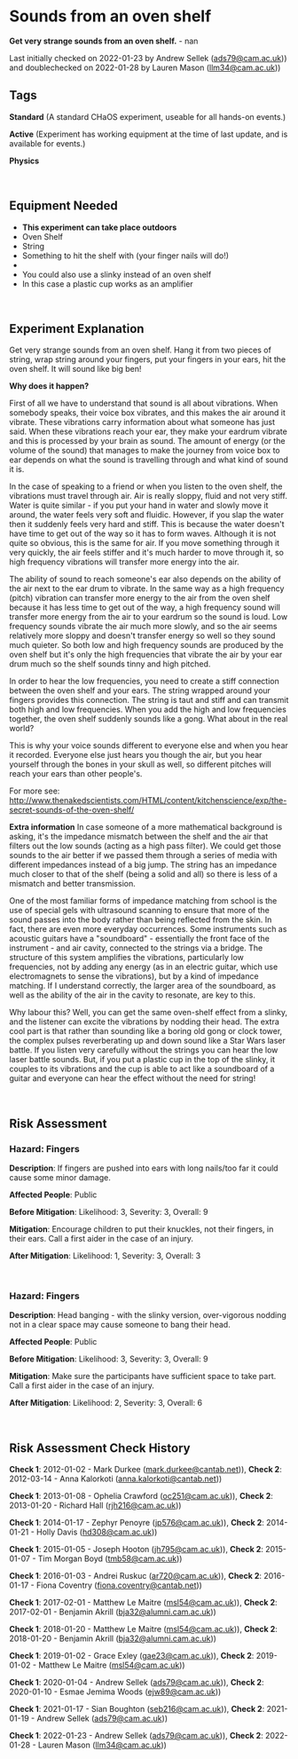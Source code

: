 # Sounds from an oven shelf

**Get very strange sounds from an oven shelf.** - nan

Last initially checked on 2022-01-23 by Andrew Sellek (ads79@cam.ac.uk)) and doublechecked on 2022-01-28 by Lauren Mason (llm34@cam.ac.uk))

## Tags
<!--- Start Tags (DO NOT REMOVE THIS COMMENT) --->

**Standard** (A standard CHaOS experiment, useable for all hands-on events.)

**Active** (Experiment has working equipment at the time of last update, and is available for events.)

**Physics**
<!--- End Tags (DO NOT REMOVE THIS COMMENT) --->

<br/>

## Equipment Needed 
- **This experiment can take place outdoors**
- Oven Shelf
- String
- Something to hit the shelf with (your finger nails will do!)
- 
- You could also use a slinky instead of an oven shelf
- In this case a plastic cup works as an amplifier

<br/>

## Experiment Explanation 

Get very strange sounds from an oven shelf. Hang it from two pieces of string, wrap string around your fingers, put your fingers in your ears, hit the oven shelf. It will sound like big ben!

**Why does it happen?**

First of all we have to understand that sound is all about vibrations. When somebody speaks, their voice box vibrates, and this makes the air around it vibrate. These vibrations carry information about what someone has just said. When these vibrations reach your ear, they make your eardrum vibrate and this is processed by your brain as sound. The amount of energy (or the volume of the sound) that manages to make the journey from voice box to ear depends on what the sound is travelling through and what kind of sound it is.

In the case of speaking to a friend or when you listen to the oven shelf, the vibrations must travel through air. Air is really sloppy, fluid and not very stiff. Water is quite similar - if you put your hand in water and slowly move it around, the water feels very soft and fluidic. However, if you slap the water then it suddenly feels very hard and stiff. This is because the water doesn't have time to get out of the way so it has to form waves. Although it is not quite so obvious, this is the same for air. If you move something through it very quickly, the air feels stiffer and it's much harder to move through it, so high frequency vibrations will transfer more energy into the air.

The ability of sound to reach someone's ear also depends on the ability of the air next to the ear drum to vibrate. In the same way as a high frequency (pitch) vibration can transfer more energy to the air from the oven shelf because it has less time to get out of the way, a high frequency sound will transfer more energy from the air to your eardrum so the sound is loud. Low frequency sounds vibrate the air much more slowly, and so the air seems relatively more sloppy and doesn't transfer energy so well so they sound much quieter. So both low and high frequency sounds are produced by the oven shelf but it's only the high frequencies that vibrate the air by your ear drum much so the shelf sounds tinny and high pitched.

In order to hear the low frequencies, you need to create a stiff connection between the oven shelf and your ears. The string wrapped around your fingers provides this connection. The string is taut and stiff and can transmit both high and low frequencies. When you add the high and low frequencies together, the oven shelf suddenly sounds like a gong.
What about in the real world?

This is why your voice sounds different to everyone else and when you hear it recorded. Everyone else just hears you though the air, but you hear yourself through the bones in your skull as well, so different pitches will reach your ears than other people's. 

For more see:
http://www.thenakedscientists.com/HTML/content/kitchenscience/exp/the-secret-sounds-of-the-oven-shelf/

**Extra information**
In case someone of a more mathematical background is asking, it's the impedance mismatch between the shelf and the air that filters out the low sounds (acting as a high pass filter). We could get those sounds to the air better if we passed them through a series of media with different impedances instead of a big jump. The string has an impedance much closer to that of the shelf (being a solid and all) so there is less of a mismatch and better transmission.

One of the most familiar forms of impedance matching from school is the use of special gels with ultrasound scanning to ensure that more of the sound passes into the body rather than being reflected from the skin.
In fact, there are even more everyday occurrences. Some instruments such as acoustic guitars have a "soundboard" - essentially the front face of the instrument - and air cavity, connected to the strings via a bridge. The structure of this system amplifies the vibrations, particularly low frequencies, not by adding any energy (as in an electric guitar, which use electromagnets to sense the vibrations), but by a kind of impedance matching. If I understand correctly, the larger area of the soundboard, as well as the ability of the air in the cavity to resonate, are key to this.

Why labour this?
Well, you can get the same oven-shelf effect from a slinky, and the listener can excite the vibrations by nodding their head.
The extra cool part is that rather than sounding like a boring old gong or clock tower, the complex pulses reverberating up and down sound like a Star Wars laser battle.
If you listen very carefully without the strings you can hear the low laser battle sounds.
But, if you put a plastic cup in the top of the slinky, it couples to its vibrations and the cup is able to act like a soundboard of a guitar and everyone can hear the effect without the need for string!

<br/>

## Risk Assessment

### **Hazard**: Fingers

**Description**: If fingers are pushed into ears with long nails/too far it could cause some minor damage.

**Affected People**: Public

**Before Mitigation**: Likelihood: 3, Severity: 3, Overall: 9

**Mitigation**: Encourage children to put their knuckles, not their fingers, in their ears.
Call a first aider in the case of an injury.

**After Mitigation**: Likelihood: 1, Severity: 3, Overall: 3

<br/>

### **Hazard**: Fingers

**Description**: Head banging - with the slinky version, over-vigorous nodding not in a clear space may cause someone to bang their head.

**Affected People**: Public

**Before Mitigation**: Likelihood: 3, Severity: 3, Overall: 9

**Mitigation**: Make sure the participants have sufficient space to take part.
Call a first aider in the case of an injury.

**After Mitigation**: Likelihood: 2, Severity: 3, Overall: 6

<br/>

## Risk Assessment Check History 

**Check 1**: 2012-01-02 - Mark Durkee (mark.durkee@cantab.net)), **Check 2**: 2012-03-14 - Anna Kalorkoti (anna.kalorkoti@cantab.net))

**Check 1**: 2013-01-08 - Ophelia Crawford (oc251@cam.ac.uk)), **Check 2**: 2013-01-20 - Richard Hall (rjh216@cam.ac.uk))

**Check 1**: 2014-01-17 - Zephyr Penoyre (jp576@cam.ac.uk)), **Check 2**: 2014-01-21 - Holly Davis (hd308@cam.ac.uk))

**Check 1**: 2015-01-05 - Joseph Hooton (jh795@cam.ac.uk)), **Check 2**: 2015-01-07 - Tim Morgan Boyd (tmb58@cam.ac.uk))

**Check 1**: 2016-01-03 - Andrei Ruskuc (ar720@cam.ac.uk)), **Check 2**: 2016-01-17 - Fiona Coventry (fiona.coventry@cantab.net))

**Check 1**: 2017-02-01 - Matthew Le Maitre (msl54@cam.ac.uk)), **Check 2**: 2017-02-01 - Benjamin Akrill (bja32@alumni.cam.ac.uk))

**Check 1**: 2018-01-20 - Matthew Le Maitre (msl54@cam.ac.uk)), **Check 2**: 2018-01-20 - Benjamin Akrill (bja32@alumni.cam.ac.uk))

**Check 1**: 2019-01-02 - Grace Exley (gae23@cam.ac.uk)), **Check 2**: 2019-01-02 - Matthew Le Maitre (msl54@cam.ac.uk))

**Check 1**: 2020-01-04 - Andrew Sellek (ads79@cam.ac.uk)), **Check 2**: 2020-01-10 - Esmae Jemima Woods (ejw89@cam.ac.uk))

**Check 1**: 2021-01-17 - Sian Boughton (seb216@cam.ac.uk)), **Check 2**: 2021-01-19 - Andrew Sellek (ads79@cam.ac.uk))

**Check 1**: 2022-01-23 - Andrew Sellek (ads79@cam.ac.uk)), **Check 2**: 2022-01-28 - Lauren Mason (llm34@cam.ac.uk))